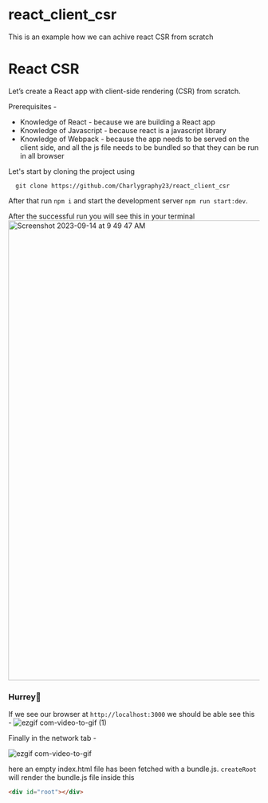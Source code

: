 # react_client_csr
This is an example how we can achive react CSR from scratch

# React CSR

Let’s create a React app with client-side rendering (CSR) from scratch. 

Prerequisites - 

- Knowledge of React - because we are building a React app
- Knowledge of Javascript - because react is a javascript library
- Knowledge of Webpack - because the app needs to be served on the client side, and all the js file needs to be bundled so that they can be run in all browser


Let's start by cloning the project using 
```
  git clone https://github.com/Charlygraphy23/react_client_csr

```

After that run ```npm i``` and start the development server ```npm run start:dev```.

After the successful run you will see this in your terminal
<img width="923" alt="Screenshot 2023-09-14 at 9 49 47 AM" src="https://github.com/Charlygraphy23/react_client_csr/assets/46165735/eee38b34-eb50-43a4-bd20-df7a191a20a6">

### Hurrey🎉

If we see our browser at ```http://localhost:3000``` we should be able see this - 
![ezgif com-video-to-gif (1)](https://github.com/Charlygraphy23/react_client_csr/assets/46165735/c0b2bf1c-de32-4a5f-965f-6f50ce956345)

Finally in the network tab -

![ezgif com-video-to-gif](https://github.com/Charlygraphy23/react_client_csr/assets/46165735/540ccf70-76b3-4995-a384-2f7dffdafb3d)


here an empty index.html file has been fetched with a bundle.js. ```createRoot``` will render the bundle.js file inside this 
```html
<div id="root"></div>
```
